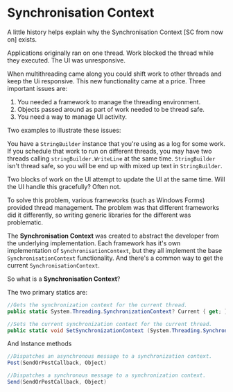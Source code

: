 # Synchronisation Context

A little history helps explain why the Synchronisation Context [SC from now on] exists.

Applications originally ran on one thread.  Work blocked the thread while they executed.  The UI was unresponsive.  

When multithreading came along you could shift work to other threads and keep the Ui responsive.  This new functionality came at a price.  Three important issues are:

1. You needed a framework to manage the threading environment.   
2. Objects passed around as part of work needed to be thread safe.
3. You need a way to manage UI activity.

Two examples to illustrate these issues:

You have a `StringBuilder` instance that you're using as a log for some work.  If you schedule that work to run on different threads, you may have two threads calling `stringBuilder.WriteLine` at the same time.  `StringBuilder` isn't thread safe, so you will be end up with mixed up text in `StringBuilder`.   

Two blocks of work on the UI attempt to update the UI at the same time.  Will the UI handle this gracefully?  Often not.

To solve this problem, various frameworks (such as Windows Forms) provided thread management.  The problem was that different frameworks did it differently, so writing generic libraries for the different was problematic. 

The **Synchronisation Context** was created to abstract the developer from the underlying implementation.  Each framework has it's own implementation of `SynchronisationContext`, but they all implement the base `SynchronisationContext` functionality.  And there's a common way to get the current `SynchronisationContext`.

So what is a **Synchronisation Context**?

The two primary statics are:

```csharp
//Gets the synchronization context for the current thread.
public static System.Threading.SynchronizationContext? Current { get; }

//Sets the current synchronization context for the current thread.
public static void SetSynchronizationContext (System.Threading.SynchronizationContext? syncContext);
```

And Instance methods

```csharp
//Dispatches an asynchronous message to a synchronization context.
Post(SendOrPostCallback, Object)	

//Dispatches a synchronous message to a synchronization context.
Send(SendOrPostCallback, Object)	
```
